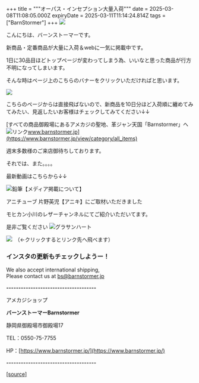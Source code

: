 +++
title = """オーパス・インセプション大量入荷"""
date = 2025-03-08T11:08:05.000Z
expiryDate = 2025-03-11T11:14:24.814Z
tags = ["BarnStormer"]
+++
[![](https://stat.ameba.jp/user_images/20231023/16/barnstormer-go/b2/03/p/o0420015015354743273.png)](https://ameblo.jp/barnstormer-go/entry-12825670498.html)

こんにちは、バーンストーマーです。

新商品・定番商品が大量に入荷＆webに一気に掲載中です。

1日に30品目ほどトップページが変わってしまう為、いいなと思った商品が行方不明になってしまいます。

そんな時はページ上のこちらのバナーをクリックいただければと思います。

[![](https://stat.ameba.jp/user_images/20241213/18/barnstormer-go/3b/f8/g/o0410017015521080138.gif)](https://stat.ameba.jp/user_images/20241213/18/barnstormer-go/3b/f8/g/o0410017015521080138.gif)

こちらのページからは直接飛ばないので、新商品を10日分ほど入荷順に纏めてみてみたい、見返したいお客様はチェックしてみてください↓↓

[すべての商品御殿場にあるアメカジの聖地、革ジャン天国「Barnstormer」へ![リンク](https://c.stat100.ameba.jp/ameblo/symbols/v3.20.0/svg/gray/editor_link.svg)www.barnstormer.jp](https://www.barnstormer.jp/view/category/all_items)

週末多数様のご来店御待ちしております。

それでは、また。。。。

最新動画はこちらから↓↓

![鉛筆](https://stat100.ameba.jp/blog/ucs/img/char/char3/519.png)【メディア掲載について】

アニチューブ 片野英児【アニキ】にご取材いただきました

モヒカン小川のレザーチャンネルにてご紹介いただいてます。

是非ご覧ください ![グラサンハート](https://stat100.ameba.jp/blog/ucs/img/char/char3/148.png)

[![](https://stat.ameba.jp/user_images/20230412/16/barnstormer-go/6a/23/p/o0108010815269242493.png)](https://www.instagram.com/barnstormer_daily/)　（←クリックするとリンク先へ飛べます）

### インスタの更新もチェックしようー！

We also accept international shipping,  
Please contact us at bs@barnstormer.jp

**\-------------------------------------**

アメカジショップ

**バーンストーマーBarnstormer**

静岡県御殿場市御殿場17

TEL：0550-75-7755

HP：[https://www.barnstormer.jp/](https://www.barnstormer.jp/)

**\-------------------------------------**

[[source]](https://ameblo.jp/barnstormer-go/entry-12889174419.html)
